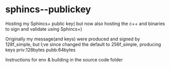 # sphincs--publickey
Hosting my Sphincs+ public key( but now also hosting the c++ and binaries to sign and validate using Sphincs+) 

Originally my message(and keys) were produced and signed by 128f_simple, but I;ve since changed the default to 256f_simple, producing keys priv:128bytes pubb:64bytes

Instructions for env & building in the source code folder
